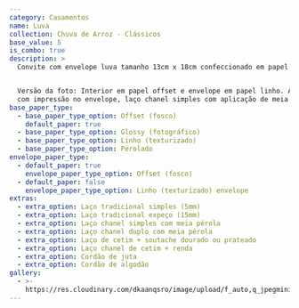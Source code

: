 ```yaml
---
category: Casamentos
name: Luva
collection: Chuva de Arroz - Clássicos
base_value: 5
is_combo: true
description: >
  Convite com envelope luva tamanho 13cm x 18cm confeccionado em papel 180g.


  Versão da foto: Interior em papel offset e envelope em papel linho. Acabamento
  com impressão no envelope, laço chanel simples com aplicação de meia pérola. 
base_paper_type:
  - base_paper_type_option: Offset (fosco)
    default_paper: true
  - base_paper_type_option: Glossy (fotográfico)
  - base_paper_type_option: Linho (texturizado)
  - base_paper_type_option: Perolado
envelope_paper_type:
  - default_paper: true
    envelope_paper_type_option: Offset (fosco)
  - default_paper: false
    envelope_paper_type_option: Linho (texturizado) envelope
extras:
  - extra_option: Laço tradicional simples (5mm)
  - extra_option: Laço tradicional expeço (15mm)
  - extra_option: Laço chanel simples com meia pérola
  - extra_option: Laço chanel duplo com meia pérola
  - extra_option: Laço de cetim + soutache dourado ou prateado
  - extra_option: Laço chanel de cetim + renda
  - extra_option: Cordão de juta
  - extra_option: Cordão de algodão
gallery:
  - >-
    https://res.cloudinary.com/dkaanqsro/image/upload/f_auto,q_jpegmini/v1564838754/studio-gorman-manly2890-1600x1067_sxgpcq.jpg
---
```


